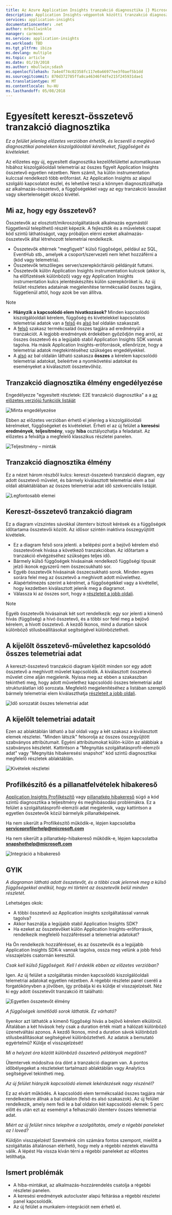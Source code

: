 ```yaml
---
title: Az Azure Application Insights tranzakció diagnosztika |} Microsoft Docs
description: Application Insights-végpontok közötti tranzakció diagnosztika
services: application-insights
documentationcenter: .net
author: mrbullwinkle
manager: carmonm
ms.service: application-insights
ms.workload: TBD
ms.tgt_pltfrm: ibiza
ms.devlang: multiple
ms.topic: article
ms.date: 01/19/2018
ms.author: mbullwin;sdash
ms.openlocfilehash: 7a4e4f74c02358fc117e0a66977ee3f0aef5b1dd
ms.sourcegitcommit: 870d372785ffa8ca46346f4dfe215f245931dae1
ms.translationtype: MT
ms.contentlocale: hu-HU
ms.lasthandoff: 05/08/2018
---
```

# <a name="unified-cross-component-transaction-diagnostics"></a>Egyesített kereszt-összetevő tranzakció diagnosztika

*Ez a felület jelenleg előzetes verzióban érhetők, és lecseréli a meglévő diagnosztikai paneleken kiszolgálóoldali kérelmeket, függőségeit és kivételeket.*

Az előzetes egy új, egyesített diagnosztika kezelőfelülettel automatikusan hibához kiszolgálóoldali telemetriai az összes figyelt Application Insights összetevő egyetlen nézetben. Nem számít, ha külön instrumentation kulccsal rendelkező több erőforrást. Az Application Insights az alapul szolgáló kapcsolatot észlel, és lehetővé teszi a könnyen diagnosztizálhatja az alkalmazás-összetevő, a függőségekkel vagy az egy tranzakció lassulást vagy sikertelenségét okozó kivétel.

## <a name="what-is-a-component"></a>Mi az, hogy egy összetevő?

Összetevők az elosztott/mikroszolgáltatások alkalmazás egymástól függetlenül telepíthető részét képezik. A fejlesztők és a műveletek csapat kód szintű láthatóságot, vagy próbáljon elérni ezeket alkalmazás-összetevők által létrehozott telemetriai rendelkezik.

* Összetevők eltérnek "megfigyelt" külső függőségei, például az SQL, EventHub stb., amelyek a csoport/szervezeti nem lehet hozzáférni a (kód vagy telemetria).
* Összetevők tetszőleges server/szerepkör/tároló példányát futtatni.
* Összetevők külön Application Insights instrumentation kulcsok (akkor is, ha előfizetések különböző) vagy egy Application Insights instrumentation kulcs jelentéskészítés külön szerepköröket is. Az új felület részletes adatainak megjelenítése termékcsalád összes tagjára, függetlenül attól, hogy azok be van állítva.

> [!NOTE]
> * **Hiányzik a kapcsolódó elem hivatkozások?** Minden kapcsolódó kiszolgálóoldali kérelem, függőség és kivételekkel kapcsolatos telemetriai adatok van a [felső](#cross-component-transaction-chart) és [alsó](#all-telemetry-related-to-the-selected-component-operation) bal oldalán szakaszait. 
> * A [felső](#cross-component-transaction-chart) szakasz termékcsalád összes tagjára ad eredményül a tranzakciót. A legjobb eredmények érdekében győződjön meg arról, az összes összetevő és a legújabb stabil Application Insights SDK vannak tagolva. Ha másik Application Insights-erőforrások, ellenőrizze, hogy a telemetriai adatok megtekintéséhez szükséges engedélyekkel.
> * A [alsó](#all-telemetry-related-to-the-selected-component-operation) az bal oldalán látható szakasza **összes** a kérelem kapcsolódó telemetriai adatokat, beleértve a nyomkövetési adatokat és eseményeket a kiválasztott összetevőhöz.

## <a name="enable-transaction-diagnostics-experience"></a>Tranzakció diagnosztika élmény engedélyezése
Engedélyezze "egyesített részletek: E2E tranzakció diagnosztika" a a [az előzetes verziójú funkciók listáját](app-insights-previews.md)

![Minta engedélyezése](media/app-insights-e2eTxn-diagnostics/previews.png)

Ebben az előzetes verzióban érhető el jelenleg a kiszolgálóoldali kérelmeket, függőségeket és kivételeket. Érheti el az új felület a **keresési eredmények**, **teljesítmény**, vagy **hiba** osztályozhatja a feladatait. Az előzetes a felváltja a megfelelő klasszikus részletei panelen.

![Teljesítmény – minták](media/app-insights-e2eTxn-diagnostics/performanceSamplesClickThrough.png)

## <a name="transaction-diagnostics-experience"></a>Tranzakció diagnosztika élmény
Ez a nézet három részből kulcs: kereszt-összetevő tranzakció diagram, egy adott összetevő művelet, és bármely kiválasztott telemetriai elem a bal oldali ablaktáblában az összes telemetriai adat idő szekvenciális listáját.

![Legfontosabb elemei](media/app-insights-e2eTxn-diagnostics/3partsCrossComponent.png)

## <a name="cross-component-transaction-chart"></a>Kereszt-összetevő tranzakció diagram

Ez a diagram vízszintes sávokkal ütemterv biztosít kérések és a függőségek időtartama összetevői között. Az idősor szintén inaktívra összegyűjtött kivételek.

* Ez a diagram felső sora jelenti. a belépési pont a bejövő kérelem első összetevőnek hívása a következő tranzakcióban. Az időtartam a tranzakció elvégzéséhez szükséges teljes idő.
* Bármely külső függőségek hívásainak rendelkező függőségi típusát jelző ikonok egyszerű nem összecsukható sor.
* Egyéb összetevők hívásainak összecsukható sorok. Minden egyes sorára felel meg az összetevő a meghívott adott művelethez.
* Alapértelmezés szerint a kérelmet, a függőségekkel vagy a kivétellel, hogy kezdetben kiválasztott jelenik meg a diagramot.
* Válassza ki az összes sort, hogy a [részleteit a jobb oldali](#details-of-the-selected-telemetry). 

> [!NOTE]
Egyéb összetevők hívásainak két sort rendelkezik: egy sor jelenti a kimenő hívás (függőség) a hívó összetevő, és a többi sor felel meg a bejövő kérelem, a hívott összetevő. A kezdő Ikonos, mind a duration sávok különböző stílusbeállításokat segítségével különböztetheti.

## <a name="all-telemetry-related-to-the-selected-component-operation"></a>A kijelölt összetevő-művelethez kapcsolódó összes telemetriai adat

A kereszt-összetevő tranzakció diagram kijelölt minden sor egy adott összetevő a meghívott művelet kapcsolódik. A kiválasztott összetevő művelet címe alján megjelenik. Nyissa meg az ebben a szakaszban tekintheti meg, hogy adott művelethez kapcsolódó összes telemetriai adat strukturálatlan idő sorozata. Megfelelő megjelenítéséhez a listában szereplő bármely telemetriai elem kiválaszthatja [részleteit a jobb oldali](#details-of-the-selected-telemetry).

![Idő sorozatát összes telemetriai adat](media/app-insights-e2eTxn-diagnostics/allTelemetryDrawerOpened.png)

## <a name="details-of-the-selected-telemetry"></a>A kijelölt telemetriai adatait

Ezen az ablaktáblán látható a bal oldali vagy a két szakasz a kiválasztott elemek részletei. "Minden látszik" felsorolja az összes összegyűjtött szabványos attribútumait. Egyéni attribútumokat külön-külön az alábbiak a szabványos készletét. Kattintson a "Megnyitás szolgáltatásprofil-elemzői adat" vagy "Megnyitás hibakeresési snapshot" kód szintű diagnosztikai megfelelő részletek ablaktáblán.

![Kivételek részletei](media/app-insights-e2eTxn-diagnostics/exceptiondetail.png)

## <a name="profiler-and-snapshot-debugger"></a>Profilkészítő és a pillanatfelvételek hibakereső

[Application Insights Profilkészítő](app-insights-profiler.md) vagy [pillanatkép hibakereső](app-insights-snapshot-debugger.md) súgó a kód szintű diagnosztika a teljesítmény és meghibásodási problémákra. Ez a felület a szolgáltatásprofil-elemzői adat megjelenik, vagy kattintson a egyetlen összetevők közül bármelyik pillanatképeinek.

Ha nem sikerült a Profilkészítő működik-e, lépjen kapcsolatba **serviceprofilerhelp@microsoft.com**

Ha nem sikerült a pillanatkép-hibakereső működik-e, lépjen kapcsolatba **snapshothelp@microsoft.com**

![Integráció a hibakereső](media/app-insights-e2eTxn-diagnostics/debugSnapshot.png)

## <a name="faq"></a>GYIK

*A diagramon látható adott összetevőt, és a többi csak jelennek meg a külső függőségekkel anélkül, hogy mi történt az összetevők belül minden részletét.*

Lehetséges okok:

* A többi összetevő az Application insights szolgáltatással vannak tagolva?
* Akkor használja a legújabb stabil Application Insights SDK?
* Ha ezeket az összetevőket külön Application Insights-erőforrások, rendelkezik megfelelő hozzáféréssel a telemetriai adatokat?

Ha Ön rendelkezik hozzáféréssel, és az összetevők és a legújabb Application Insights SDK-k vannak tagolva, ossza meg velünk a jobb felső visszajelzés csatornán keresztül.

*Csak kell külső függőségeit. Kell I érdeklik ebben az előzetes verzióban?*

Igen. Az új felület a szolgáltatás minden kapcsolódó kiszolgálóoldali telemetriai adatokat egyetlen nézetben. A régebbi részletei panel cseréli a forgatókönyvben a jövőben, így próbálja ki és küldje el visszajelzését. Néz ki egy adott összetevőt tranzakció itt található:

![Egyetlen összetevőt élmény](media/app-insights-e2eTxn-diagnostics/singleComponent.png)

*A függőségek ismétlődő sorok láthatók. Ez várható?*

Ilyenkor azt láthatók a kimenő függőségi hívás a bejövő kérelem elkülönül. Általában a két hívások hely csak a duration érték miatt a hálózati különböző üzenetváltási azonos. A kezdő Ikonos, mind a duration sávok különböző stílusbeállításokat segítségével különböztetheti. Az adatok a bemutató egyértelmű? Küldje el visszajelzését!

*Mi a helyzet óra között különböző összetevő példányok megdönti?*

Ütemtervek módosítva óra dönt a tranzakció diagram van. A pontos időbélyegeket a részleteket tartalmazó ablaktáblán vagy Analytics segítségével tekintheti meg.

*Az új felület hiányzik kapcsolódó elemek lekérdezések nagy részénél?*

Ez az elvárt működés. A kapcsolódó elem termékcsalád összes tagjára már rendelkezésre állnak a bal oldalon (felső és alsó szakaszok). Az új felület rendelkezik, amely nem fedi le a bal oldalon két kapcsolódó elemek: 5 perc előtt és után ezt az eseményt a felhasználó ütemterv összes telemetriai adat.

*Miért az új felület nincs telepítve a szolgáltatás, amely a régebbi paneleket az I loved?*

Küldjön visszajelzést! Szeretnénk cím számára fontos szempont, mielőtt a szolgáltatás általánosan elérhető, hogy mely a régebbi nézetek elavulttá válik. A lépést Ha vissza kíván térni a régebbi paneleket az előzetes letilthatja.

## <a name="known-issues"></a>Ismert problémák

* A hiba-mintákat, az alkalmazás-hozzárendelés csatolja a régebbi részletei panelen.
* A keresési eredmények autocluster alapú feltárása a régebbi részletei panel kapcsolódik.
* Az új felület a munkalem-integrációt nem érhető el.
